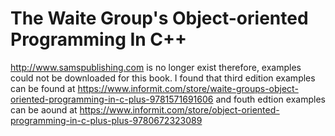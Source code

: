 # The Waite Group's Object-oriented Programming In C++
http://www.samspublishing.com is no longer exist
therefore, examples could not be downloaded for this book.
I found that third edition examples can be found at 
https://www.informit.com/store/waite-groups-object-oriented-programming-in-c-plus-9781571691606
and fouth edtion examples can be aound at 
https://www.informit.com/store/object-oriented-programming-in-c-plus-plus-9780672323089
